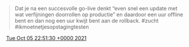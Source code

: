 > Dat je na een succesvolle go\-live denkt “even snel een update met wat verfijningen doorrollen op productie” en daardoor een uur offline bent en dan nog een uur kwijt bent aan de rollback\. \#zucht \#ikmoetnetjesopstagingtesten

<img src="../../media/tweet.ico" width="12" /> [Tue Oct 05 22:51:30 +0000 2021](https://twitter.com/DromerDenker/status/1445522061774909450)